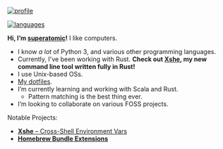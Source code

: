 [![profile](https://github-readme-stats.vercel.app/api?username=superatomic&theme=calm&border_radius=18&hide=stars&show_icons=true&count_private=true&bg_color=0000&hide_border=true)](https://github.com/superatomic)

[![languages](https://github-readme-stats.vercel.app/api/top-langs?username=superatomic&theme=calm&border_radius=18&layout=compact&bg_color=0000&hide_border=true&langs_count=6)](https://github.com/superatomic)

**Hi, I’m [superatomic]!** I like computers.
- I know *a lot* of Python 3, and various other programming languages.
- Currently, I've been working with Rust.
  **Check out [Xshe], my new command line tool written fully in Rust!**
- I use Unix-based OSs.
- [My dotfiles][dotfiles].
- I’m currently learning and working with Scala and Rust.
  - Pattern matching is the best thing ever.
- I’m looking to collaborate on various FOSS projects.

Notable Projects:

- [**Xshe** – Cross-Shell Environment Vars][Xshe]
- [**Homebrew Bundle Extensions**](https://github.com/superatomic/homebrew-bundle-extensions)

[superatomic]: https://superatomic.dev
[Xshe]: https://github.com/superatomic/xshe
[dotfiles]: https://github.com/superatomic/dotfiles
